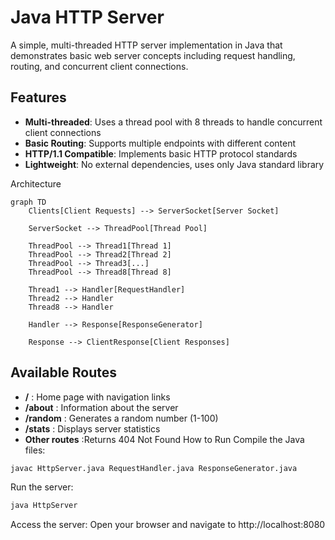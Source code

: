 # Java HTTP Server
A simple, multi-threaded HTTP server implementation in Java that demonstrates basic web server concepts including request handling, routing, and concurrent client connections.
## Features

- **Multi-threaded**: Uses a thread pool with 8 threads to handle concurrent client connections
- **Basic Routing**: Supports multiple endpoints with different content
- **HTTP/1.1 Compatible**: Implements basic HTTP protocol standards
- **Lightweight**: No external dependencies, uses only Java standard library

Architecture
```mermaid
graph TD
    Clients[Client Requests] --> ServerSocket[Server Socket]
    
    ServerSocket --> ThreadPool[Thread Pool]
    
    ThreadPool --> Thread1[Thread 1]
    ThreadPool --> Thread2[Thread 2]
    ThreadPool --> Thread3[...]
    ThreadPool --> Thread8[Thread 8]
    
    Thread1 --> Handler[RequestHandler]
    Thread2 --> Handler
    Thread8 --> Handler
    
    Handler --> Response[ResponseGenerator]
    
    Response --> ClientResponse[Client Responses]
```

## Available Routes
- **/** : Home page with navigation links
- **/about** : Information about the server
- **/random** : Generates a random number (1-100)
- **/stats** : Displays server statistics
- **Other routes** :Returns 404 Not Found
How to Run
Compile the Java files:
```bash
javac HttpServer.java RequestHandler.java ResponseGenerator.java
```
Run the server:
```bash
java HttpServer
```
Access the server:
Open your browser and navigate to http://localhost:8080

